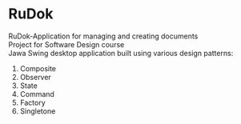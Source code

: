 # RuDok
RuDok-Application for managing and creating documents
<br/>Project for Software Design course
<br/>Jawa Swing desktop application built using various design patterns:
<ol>
  <li>Composite</li>
  <li>Observer</li>
  <li>State</li>
  <li>Command</li>
  <li>Factory</li>
  <li>Singletone</li>

